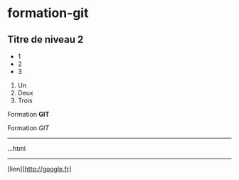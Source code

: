 # formation-git

## Titre de niveau 2

+ 1
+ 2
+ 3

1. Un
2. Deux
3. Trois

Formation **GIT**

Formation *GIT*

---

...html
<!DOCTYPE html>
<html>
<head>
	<title></title>
</head>
<body>

</body>
</html>

---

[lien][http://google.fr]